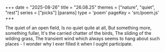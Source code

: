 +++
date = "2025-08-26"
title = "26.08.25"
themes = ["nature", "quiet", "rest"]
series = ["picks"]
[params]
  type = 'poem'
  pageKey = 'src/poem.js'
+++

The quiet of an open field,
Is no quiet quite at all,
But something more, something fuller,
It's the carried chatter of the birds,
The sliding of the wilding grass,
The transient wind which always seems to hang about such places -
I wonder why I ever filled it when I ought participate.

